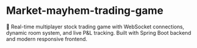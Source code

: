 # Market-mayhem-trading-game
🚀 Real-time multiplayer stock trading game with WebSocket connections, dynamic room system, and live P&amp;L tracking. Built with Spring Boot backend and modern responsive frontend.
